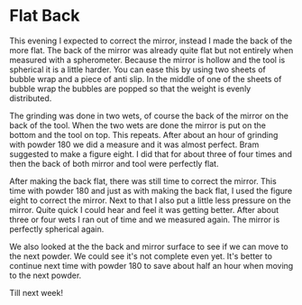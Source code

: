 # Flat Back
This evening I expected to correct the mirror, instead I made the back of the more flat. The back of the mirror was already quite flat but not entirely when measured with a spherometer. Because the mirror is hollow and the tool is spherical it is a little harder. You can ease this by using two sheets of bubble wrap and a piece of anti slip. In the middle of one of the sheets of bubble wrap the bubbles are popped so that the weight is evenly distributed.

The grinding was done in two wets, of course the back of the mirror on the back of the tool. When the two wets are done the mirror is put on the bottom and the tool on top. This repeats. After about an hour of grinding with powder 180 we did a measure and it was almost perfect. Bram suggested to make a figure eight. I did that for about three of four times and then the back of both mirror and tool were perfectly flat.

After making the back flat, there was still time to correct the mirror. This time with powder 180 and just as with making the back flat, I used the figure eight to correct the mirror. Next to that I also put a little less pressure on the mirror. Quite quick I could hear and feel it was getting better. After about three or four wets I ran out of time and we measured again. The mirror is perfectly spherical again.

We also looked at the the back and mirror surface to see if we can move to the next powder. We could see it's not complete even yet. It's better to continue next time with powder 180 to save about half an hour when moving to the next powder.

Till next week!